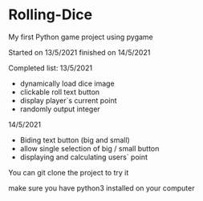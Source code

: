 # Rolling-Dice
My first Python game project using pygame

Started on 13/5/2021
finished on 14/5/2021

Completed list:
13/5/2021
* dynamically load dice image
* clickable roll text button
* display player`s current point
* randomly output integer 

14/5/2021
- Biding text button (big and small)
- allow single selection of big / small button 
- displaying and calculating users` point

You can git clone the project to try it 

make sure you have python3 installed on your computer
